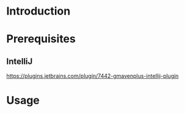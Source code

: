 


Introduction
============

Prerequisites
=============

IntelliJ
--------
https://plugins.jetbrains.com/plugin/7442-gmavenplus-intellij-plugin


Usage
=====
